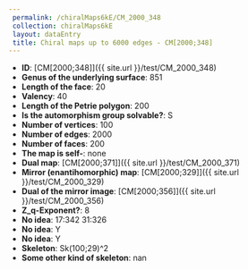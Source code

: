 ```yaml
--- 
 permalink: /chiralMaps6kE/CM_2000_348 
 collection: chiralMaps6kE
 layout: dataEntry
 title: Chiral maps up to 6000 edges - CM[2000;348]
---
```


- **ID**: [CM[2000;348]]({{ site.url }}/test/CM_2000_348)
- **Genus of the underlying surface**: 851
- **Length of the face**: 20
- **Valency**: 40
- **Length of the Petrie polygon**: 200
- **Is the automorphism group solvable?**: S
- **Number of vertices**: 100
- **Number of edges**: 2000
- **Number of faces**: 200
- **The map is self-**: none
- **Dual map**: [CM[2000;371]]({{ site.url }}/test/CM_2000_371)
- **Mirror (enantihomorphic) map**: [CM[2000;329]]({{ site.url }}/test/CM_2000_329)
- **Dual of the mirror image**: [CM[2000;356]]({{ site.url }}/test/CM_2000_356)
- **Z_q-Exponent?**: 8
- **No idea**:  17:342 31:326
- **No idea**: Y
- **No idea**: Y
- **Skeleton**: Sk(100;29)^2
- **Some other kind of skeleton**: nan
